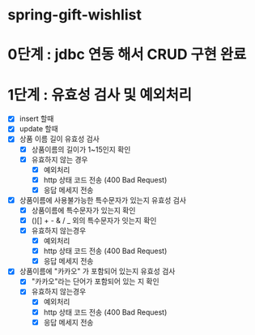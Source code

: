 # spring-gift-wishlist
# 0단계 :  jdbc 연동 해서 CRUD 구현 완료
# 1단계 : 유효성 검사 및 예외처리
- [x] insert 할때 
- [x] update 할때 
- [x] 상품 이름 길이 유효성 검사 
    - [x] 상품이름의 길이가 1~15인지 확인
    - [x] 유효하지 않는 경우
        - [x] 예외처리
        - [x] http 상태 코드 전송 (400 Bad Request)
        - [x] 응답 메세지 전송 

- [x] 상품이름에 사용불가능한 특수문자가 있는지 유효성 검사 
    - [x] 상품이름에 특수문자가 있는지 확인 
    - [x]  ()[] + - &  / _ 외의 특수문자가 잇는지 확인 
    - [x] 유효하지 않는경우
        - [x] 예외처리
        - [x] http 상태 코드 전송 (400 Bad Request)
        - [x] 응답 메세지 전송

- [x] 상품이름에 "카카오" 가 포함되어 있는지 유효성 검사 
    - [x] "카카오"라는 단어가 포함되어 있는 지 확인
    - [x] 유효하지 않는경우
        - [x] 예외처리
        - [x] http 상태 코드 전송 (400 Bad Request)
        - [x] 응답 메세지 전송
